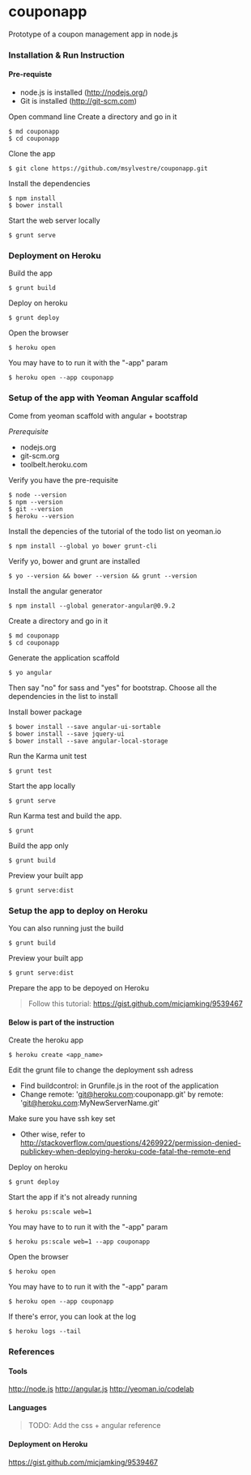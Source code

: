couponapp
=========

Prototype of a coupon management app in node.js

### Installation & Run Instruction

#### Pre-requiste
- node.js is installed (http://nodejs.org/)
- Git is installed (http://git-scm.com)

Open command line
Create a directory and go in it

    $ md couponapp
    $ cd couponapp


Clone the app
```
$ git clone https://github.com/msylvestre/couponapp.git
```

Install the dependencies
```
$ npm install
$ bower install
```

Start the web server locally
```
$ grunt serve
```


### Deployment on Heroku

Build the app
```
$ grunt build
```

Deploy on heroku
```
$ grunt deploy
```

Open the browser
```
$ heroku open
```

You may have to to run it with the "-app" param
```
$ heroku open --app couponapp
```


### Setup of the app with Yeoman Angular scaffold

Come from yeoman scaffold with angular + bootstrap

*Prerequisite*
- nodejs.org
- git-scm.org
- toolbelt.heroku.com

Verify you have the pre-requisite
```
$ node --version
$ npm --version
$ git --version
$ heroku --version
```

Install the depencies of the tutorial of the todo list on yeoman.io
```
$ npm install --global yo bower grunt-cli
```

Verify yo, bower and grunt are installed
```
$ yo --version && bower --version && grunt --version
```

Install the angular generator
```
$ npm install --global generator-angular@0.9.2
```

Create a directory and go in it
```
$ md couponapp
$ cd couponapp
```

Generate the application scaffold
```
$ yo angular
```
Then say "no" for sass and "yes" for bootstrap.
Choose all the dependencies in the list to install

Install bower package
```
$ bower install --save angular-ui-sortable
$ bower install --save jquery-ui
$ bower install --save angular-local-storage
```

Run the Karma unit test
```
$ grunt test
```

Start the app locally
```
$ grunt serve
```

Run Karma test and build the app.
```
$ grunt
```

Build the app only
```
$ grunt build
```

Preview your built app
```
$ grunt serve:dist
```


### Setup the app to deploy on Heroku

You can also running just the build
```
$ grunt build
```

Preview your built app
```
$ grunt serve:dist
```

Prepare the app to be depoyed on Heroku
> Follow this tutorial: https://gist.github.com/micjamking/9539467

#### Below is part of the instruction

Create the heroku app
```
$ heroku create <app_name>
```

Edit the grunt file to change the deployment ssh adress 
- Find buildcontrol: in Grunfile.js in the root of the application
- Change remote: 'git@heroku.com:couponapp.git' by remote: 'git@heroku.com:MyNewServerName.git'

Make sure you have ssh key set
- Other wise, refer to http://stackoverflow.com/questions/4269922/permission-denied-publickey-when-deploying-heroku-code-fatal-the-remote-end

Deploy on heroku
```
$ grunt deploy
```

Start the app if it's not already running
```
$ heroku ps:scale web=1
```

You may have to to run it with the "-app" param
```
$ heroku ps:scale web=1 --app couponapp
```

Open the browser
```
$ heroku open
```

You may have to to run it with the "-app" param
```
$ heroku open --app couponapp
```

If there's error, you can look at the log
```
$ heroku logs --tail
```

### References

#### Tools
http://node.js
http://angular.js
http://yeoman.io/codelab


#### Languages
> TODO: Add the css + angular reference

#### Deployment on Heroku
https://gist.github.com/micjamking/9539467

